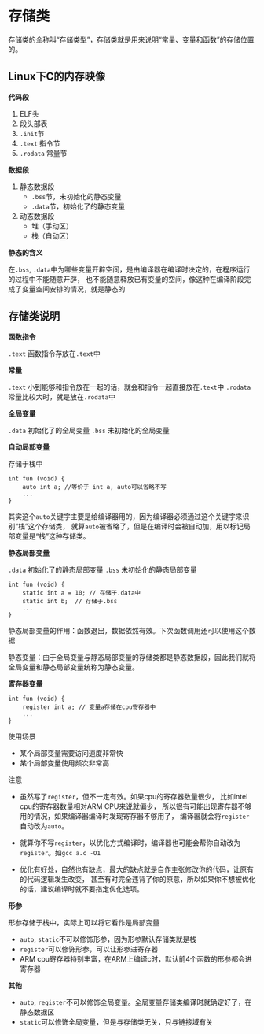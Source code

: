 # 存储类

存储类的全称叫“存储类型”，存储类就是用来说明“常量、变量和函数”的存储位置的。

## Linux下C的内存映像

**代码段**

1. ELF头
2. 段头部表
3. `.init`节
4. `.text` 指令节
5. `.rodata` 常量节

**数据段**

1. 静态数据段
    - `.bss`节，未初始化的静态变量
    - `.data`节，初始化了的静态变量
2. 动态数据段
    - 堆（手动区）
    - 栈（自动区）

**静态的含义**

在`.bss`, `.data`中为哪些变量开辟空间，是由编译器在编译时决定的，在程序运行的过程中不能随意开辟， 也不能随意释放已有变量的空间，像这种在编译阶段完成了变量空间安排的情况，就是静态的

## 存储类说明

**函数指令**

`.text` 函数指令存放在`.text`中

**常量**

`.text` 小到能够和指令放在一起的话，就会和指令一起直接放在`.text`中
`.rodata` 常量比较大时，就是放在`.rodata`中

**全局变量**

`.data` 初始化了的全局变量
`.bss` 未初始化的全局变量

**自动局部变量**

存储于栈中
```
int fun (void) {
    auto int a; //等价于 int a, auto可以省略不写
    ...
}
```
其实这个`auto`关键字主要是给编译器用的，因为编译器必须通过这个关键字来识别“栈”这个存储类， 就算`auto`被省略了，但是在编译时会被自动加，用以标记局部变量是“栈”这种存储类。

**静态局部变量**

`.data` 初始化了的静态局部变量
`.bss` 未初始化的静态局部变量

```
int fun (void) {
    static int a = 10; // 存储于.data中
    static int b;  // 存储于.bss
    ...
}
```
静态局部变量的作用：函数退出，数据依然有效。下次函数调用还可以使用这个数据

静态变量：由于全局变量与静态局部变量的存储类都是静态数据段，因此我们就将全局变量和静态局部变量统称为静态变量。

**寄存器变量**

```
int fun (void) {
    register int a; // 变量a存储在cpu寄存器中
    ...
}
```

使用场景

- 某个局部变量需要访问速度非常快
- 某个局部变量使用频次非常高

注意

- 虽然写了`register`，但不一定有效。如果cpu的寄存器数量很少， 比如intel cpu的寄存器数量相对ARM CPU来说就偏少， 所以很有可能出现寄存器不够用的情况，如果编译器编译时发现寄存器不够用了， 编译器就会将`register`自动改为`auto`。

- 就算你不写`register`，以优化方式编译时，编译器也可能会帮你自动改为`register`。如`gcc a.c -O1`

- 优化有好处，自然也有缺点，最大的缺点就是自作主张修改你的代码，让原有的代码逻辑发生改变， 甚至有时完全违背了你的原意，所以如果你不想被优化的话，建议编译时就不要指定优化选项。

**形参**

形参存储于栈中，实际上可以将它看作是局部变量

- `auto`, `static`不可以修饰形参，因为形参默认存储类就是栈
- `register`可以修饰形参，可以让形参进寄存器
- ARM cpu寄存器特别丰富，在ARM上编译c时，默认前4个函数的形参都会进寄存器

**其他**

- `auto`, `register`不可以修饰全局变量。全局变量存储类编译时就确定好了，在静态数据区
- `static`可以修饰全局变量，但是与存储类无关，只与链接域有关
